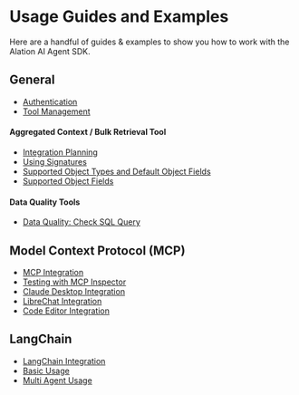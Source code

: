 # Usage Guides and Examples

Here are a handful of guides & examples to show you how to work with the Alation AI Agent SDK.

## General

- [Authentication](./authentication.md)
- [Tool Management](./tool_management.md)

#### Aggregated Context / Bulk Retrieval Tool
- [Integration Planning](./planning.md)
- <a href="https://developer.alation.com/dev/docs/customize-the-aggregated-context-api-calls-with-a-signature" target="blank"> Using Signatures </a>
- <a href="https://developer.alation.com/dev/docs/guide-to-aggregated-context-api-beta#supported-object-types-and-default-object-type-fields" target="blank">Supported Object Types and Default Object Fields</a>
- <a href="https://developer.alation.com/dev/docs/customize-the-aggregated-context-api-calls-with-a-signature#supported-object-fields" target="blank">Supported Object Fields</a>

<!-- #### Data Products Tools -->

#### Data Quality Tools

- [Data Quality: Check SQL Query](./data_quality_tool.md)

<!-- #### Lineage Tool -->


## Model Context Protocol (MCP)

- [MCP Integration](./mcp/)
- [Testing with MCP Inspector](./mcp/testing_with_mcp_inspector.md)
- [Claude Desktop Integration](./mcp/claude_desktop.md)
- [LibreChat Integration](./mcp/librechat.md)
- [Code Editor Integration](./mcp/code_editors.md)
## LangChain

- [LangChain Integration](../python/dist-langchain/)
- [Basic Usage](../python/dist-langchain/examples/basic_usage/)
- [Multi Agent Usage](../python/dist-langchain/examples/multi_agent_return_eligibility/)
